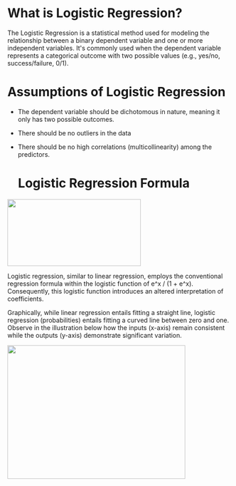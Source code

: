 # What is Logistic Regression?
The Logistic Regression is a statistical method used for modeling the relationship between a binary dependent variable and one or more independent variables. It's commonly used when the dependent variable represents a categorical outcome with two possible values (e.g., yes/no, success/failure, 0/1).

# Assumptions of Logistic Regression
* The dependent variable should be dichotomous in nature, meaning it only has two possible outcomes.
* There should be no outliers in the data
* There should be no high correlations (multicollinearity) among the predictors.

  # Logistic Regression Formula
  
<img src="https://www.learnbymarketing.com/wp-content/uploads/2017/09/logistic-reg-formula-e1504965903637.png" width="300" height="150">

Logistic regression, similar to linear regression, employs the conventional regression formula within the logistic function of e^x / (1 + e^x). Consequently, this logistic function introduces an altered interpretation of coefficients.

Graphically, while linear regression entails fitting a straight line, logistic regression (probabilities) entails fitting a curved line between zero and one. Observe in the illustration below how the inputs (x-axis) remain consistent while the outputs (y-axis) demonstrate significant variation.

<img src="https://www.learnbymarketing.com/wp-content/uploads/2017/09/logistic-reg-vs-linear.png" width="400" height="300">
